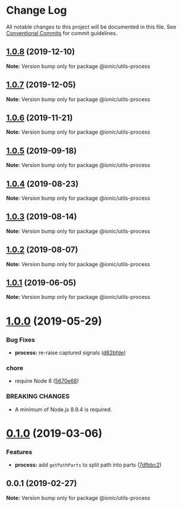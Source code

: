 # Change Log

All notable changes to this project will be documented in this file.
See [Conventional Commits](https://conventionalcommits.org) for commit guidelines.

## [1.0.8](https://github.com/ionic-team/ionic-cli/compare/@ionic/utils-process@1.0.7...@ionic/utils-process@1.0.8) (2019-12-10)

**Note:** Version bump only for package @ionic/utils-process





## [1.0.7](https://github.com/ionic-team/ionic-cli/compare/@ionic/utils-process@1.0.6...@ionic/utils-process@1.0.7) (2019-12-05)

**Note:** Version bump only for package @ionic/utils-process





## [1.0.6](https://github.com/ionic-team/ionic-cli/compare/@ionic/utils-process@1.0.5...@ionic/utils-process@1.0.6) (2019-11-21)

**Note:** Version bump only for package @ionic/utils-process





## [1.0.5](https://github.com/ionic-team/ionic-cli/compare/@ionic/utils-process@1.0.4...@ionic/utils-process@1.0.5) (2019-09-18)

**Note:** Version bump only for package @ionic/utils-process





## [1.0.4](https://github.com/ionic-team/ionic-cli/compare/@ionic/utils-process@1.0.3...@ionic/utils-process@1.0.4) (2019-08-23)

**Note:** Version bump only for package @ionic/utils-process





## [1.0.3](https://github.com/ionic-team/ionic-cli/compare/@ionic/utils-process@1.0.2...@ionic/utils-process@1.0.3) (2019-08-14)

**Note:** Version bump only for package @ionic/utils-process





## [1.0.2](https://github.com/ionic-team/ionic-cli/compare/@ionic/utils-process@1.0.1...@ionic/utils-process@1.0.2) (2019-08-07)

**Note:** Version bump only for package @ionic/utils-process





## [1.0.1](https://github.com/ionic-team/ionic-cli/compare/@ionic/utils-process@1.0.0...@ionic/utils-process@1.0.1) (2019-06-05)

**Note:** Version bump only for package @ionic/utils-process





# [1.0.0](https://github.com/ionic-team/ionic-cli/compare/@ionic/utils-process@0.1.0...@ionic/utils-process@1.0.0) (2019-05-29)


### Bug Fixes

* **process:** re-raise captured signals ([d82bfde](https://github.com/ionic-team/ionic-cli/commit/d82bfde))


### chore

* require Node 8 ([5670e68](https://github.com/ionic-team/ionic-cli/commit/5670e68))


### BREAKING CHANGES

* A minimum of Node.js 8.9.4 is required.





<a name="0.1.0"></a>
# [0.1.0](https://github.com/ionic-team/ionic-cli/compare/@ionic/utils-process@0.0.1...@ionic/utils-process@0.1.0) (2019-03-06)


### Features

* **process:** add `getPathParts` to split path into parts ([7dfbbc2](https://github.com/ionic-team/ionic-cli/commit/7dfbbc2))




<a name="0.0.1"></a>
## 0.0.1 (2019-02-27)




**Note:** Version bump only for package @ionic/utils-process
